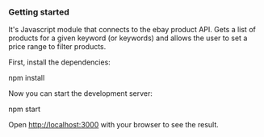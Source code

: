 ### Getting started

It's Javascript module that connects to the ebay product API.
Gets a list of products for a given keyword (or keywords) and allows the user to set a price
range to filter products.


First, install the dependencies:

npm install

Now you can start the development server:

npm start

Open [http://localhost:3000](http://localhost:3000) with your browser to see the result.
